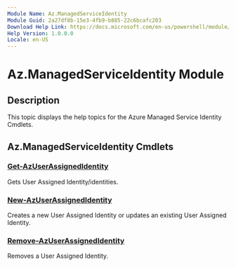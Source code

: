 ```yaml
---
Module Name: Az.ManagedServiceIdentity
Module Guid: 2a27df8b-15e3-4fb9-b885-22c6bcafc203
Download Help Link: https://docs.microsoft.com/en-us/powershell/module/az.managedserviceidentity
Help Version: 1.0.0.0
Locale: en-US
---
```


# Az.ManagedServiceIdentity Module
## Description
This topic displays the help topics for the Azure Managed Service Identity Cmdlets.

## Az.ManagedServiceIdentity Cmdlets
### [Get-AzUserAssignedIdentity](Get-AzUserAssignedIdentity.md)
Gets User Assigned Identity/identities.

### [New-AzUserAssignedIdentity](New-AzUserAssignedIdentity.md)
Creates a new User Assigned Identity or updates an existing User Assigned Identity.

### [Remove-AzUserAssignedIdentity](Remove-AzUserAssignedIdentity.md)
Removes a User Assigned Identity.

